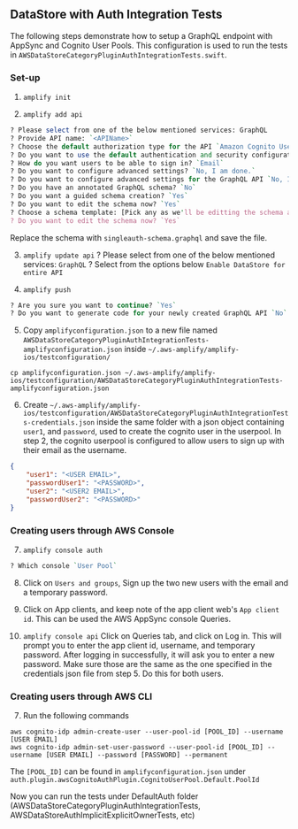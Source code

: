 ## DataStore with Auth Integration Tests

The following steps demonstrate how to setup a GraphQL endpoint with AppSync and Cognito User Pools.
This configuration is used to run the tests in `AWSDataStoreCategoryPluginAuthIntegrationTests.swift`.

### Set-up

1. `amplify init`

2. `amplify add api`

```perl
? Please select from one of the below mentioned services: GraphQL
? Provide API name: `<APIName>`
? Choose the default authorization type for the API `Amazon Cognito User Pool`
? Do you want to use the default authentication and security configuration? `Default configuration`
? How do you want users to be able to sign in? `Email`
? Do you want to configure advanced settings? `No, I am done.`
? Do you want to configure advanced settings for the GraphQL API `No, I am done.`
? Do you have an annotated GraphQL schema? `No`
? Do you want a guided schema creation? `Yes`
? Do you want to edit the schema now? `Yes`
? Choose a schema template: [Pick any as we'll be editting the schema afterwards]
? Do you want to edit the schema now? `Yes`
```

Replace the schema with `singleauth-schema.graphql` and save the file.

3. `amplify update api`
? Please select from one of the below mentioned services: `GraphQL`
? Select from the options below `Enable DataStore for entire API`

4. `amplify push`
```perl
? Are you sure you want to continue? `Yes`
? Do you want to generate code for your newly created GraphQL API `No`
```

5. Copy `amplifyconfiguration.json` to a new file named `AWSDataStoreCategoryPluginAuthIntegrationTests-amplifyconfiguration.json` inside `~/.aws-amplify/amplify-ios/testconfiguration/`

```
cp amplifyconfiguration.json ~/.aws-amplify/amplify-ios/testconfiguration/AWSDataStoreCategoryPluginAuthIntegrationTests-amplifyconfiguration.json
```

6. Create `~/.aws-amplify/amplify-ios/testconfiguration/AWSDataStoreCategoryPluginAuthIntegrationTests-credentials.json` inside the same folder with a json object containing `user1`, and `password`, used to create the cognito user in the userpool. In step 2, the cognito userpool is configured to allow users to sign up with their email as the username.

```json
{
    "user1": "<USER EMAIL>",
    "passwordUser1": "<PASSWORD>",
    "user2": "<USER2 EMAIL>",
    "passwordUser2": "<PASSWORD>"
}

```

### Creating users through AWS Console

7. `amplify console auth`
```perl
? Which console `User Pool`
```

8. Click on `Users and groups`, Sign up the two new users with the email and a temporary password. 

9. Click on App clients, and keep note of the app client web's `App client id`. This can be used the AWS AppSync console Queries.

10. `amplify console api`
Click on Queries tab, and click on Log in. This will prompt you to enter the app client id, username, and temporary password. After logging in successfully, it will ask you to enter a new password. Make sure those are the same as the one specified in the credentials json file from step 5. Do this for both users.


### Creating users through AWS CLI

7. Run the following commands

```
aws cognito-idp admin-create-user --user-pool-id [POOL_ID] --username [USER EMAIL]
aws cognito-idp admin-set-user-password --user-pool-id [POOL_ID] --username [USER EMAIL] --password [PASSWORD] --permanent
```

The `[POOL_ID]` can be found in `amplifyconfiguration.json` under `auth.plugin.awsCognitoAuthPlugin.CognitoUserPool.Default.PoolId`

Now you can run the tests under DefaultAuth folder (AWSDataStoreCategoryPluginAuthIntegrationTests, AWSDataStoreAuthImplicitExplicitOwnerTests, etc)